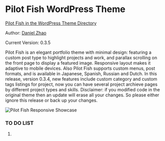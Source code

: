 Pilot Fish WordPress Theme
==========================

[Pilot Fish in the WordPress Theme Directory](http://wordpress.org/extend/themes/pilot-fish)

Author: [Daniel Zhao](http://danielatwork.com)

Current Version: 0.3.5

Pilot Fish is an elegant portfolio theme with minimal design: featuring a custom post type to highlight projects and work, and parallax scrolling on the front page to display a featured image. Responsive layout makes it adaptive to mobile devices. Also Pilot Fish supports custom menus, post formats, and is available in Japanese, Spanish, Russian and Dutch. In this release, version 0.3.4, new features include custom category and custom tags listings for project, now you can have several project archieve pages by different project types and skills. Disclaimer: if you modified code in the original theme then an update will erase all your changes. So please either ignore this release or back up your changes. 

![Pilot Fish Responsive Showcase](http://danielatwork.com/folio/wp-content/uploads/2012/07/pilot-fish-responsive-showcase-presentation-1024x635.png)

### TO DO LIST

1.